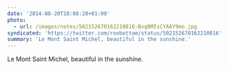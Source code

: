 ```yaml
---
date: '2014-08-20T18:08:20+01:00'
photo:
  - url: /images/notes/502152670162210816-BvgBMIsCYAAY9mo.jpg
syndicated: 'https://twitter.com/roobottom/status/502152670162210816'
summary: 'Le Mont Saint Michel, beautiful in the sunshine.'
---
```

Le Mont Saint Michel, beautiful in the sunshine. 
